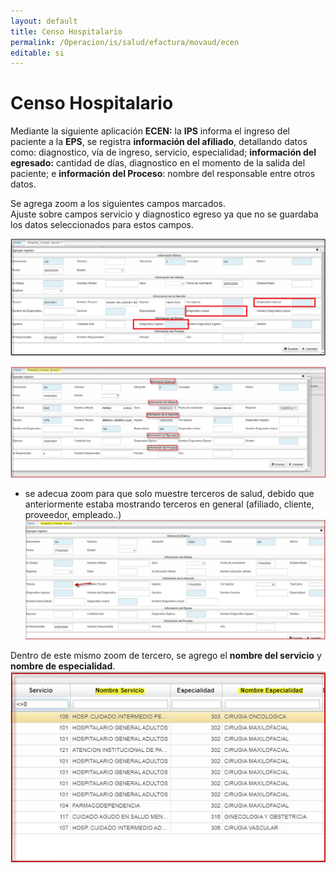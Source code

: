 ```yaml
---
layout: default
title: Censo Hospitalario  
permalink: /Operacion/is/salud/efactura/movaud/ecen  
editable: si
---
```


# Censo Hospitalario  

Mediante la siguiente aplicación **ECEN:** la **IPS** informa el ingreso del paciente a la **EPS**, se registra **información del afiliado**, detallando datos como: diagnostico, vía de ingreso, servicio, especialidad; **información del egresado:** cantidad de días, diagnostico en el momento de la salida del paciente; e **información del Proceso**: nombre del responsable entre otros datos.  

Se agrega zoom a los siguientes campos marcados.  
Ajuste sobre campos servicio y diagnostico egreso ya que no se guardaba los datos seleccionados para estos campos.  

![](ecen4.png)  

![](ecen3.png)  

* se adecua zoom para que solo muestre terceros de salud, debido que anteriormente estaba mostrando terceros en general (afiliado, cliente, proveedor, empleado..)  
![](ecen5.png)  

Dentro de este mismo zoom de tercero, se agrego el **nombre del servicio** y **nombre de especialidad**.  
![](ecen6.png)  




